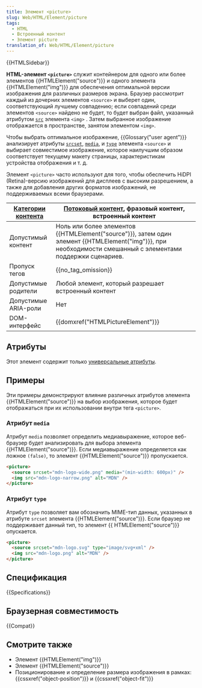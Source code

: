 ```yaml
---
title: Элемент <picture>
slug: Web/HTML/Element/picture
tags:
  - HTML
  - Встроенный контент
  - Элемент picture
translation_of: Web/HTML/Element/picture
---
```


{{HTMLSidebar}}

**HTML-элемент `<picture>`** служит контейнером для одного или более элементов {{HTMLElement("source")}} и одного элемента {{HTMLElement("img")}} для обеспечения оптимальной версии изображения для различных размеров экрана. Браузер рассмотрит каждый из дочерних элементов `<source>` и выберет один, соответствующий лучшему совпадению; если совпадений среди элементов `<source>` найдено не будет, то будет выбран файл, указанный атрибутом [`src`](/ru/docs/Web/HTML/Element/img#src) элемента `<img>` . Затем выбранное изображение отображается в пространстве, занятом элементом `<img>`.

Чтобы выбрать оптимальное изображение, {{Glossary("user agent")}} анализирует атрибуты [`srcset`](/ru/docs/Web/HTML/Element/source#srcset), [`media`](/ru/docs/Web/HTML/Element/source#media), и [`type`](/ru/docs/Web/HTML/Element/source#type) элемента `<source>` и выбирает совместимое изображение, которое наилучшим образом соответствует текущему макету страницы, характеристикам устройства отображения и т. д.

Элемент `<picture>` часто используют для того, чтобы обеспечить HiDPI (Retina)-версию изображений для дисплеев с высоким разрешением, а также для добавления других форматов изображений, не поддерживаемых всеми браузерами.

| [Категории контента](/ru/docs/Web/HTML/Content_categories) | [Потоковый контент](/ru/docs/Web/HTML/Content_categories#Flow_content), фразовый контент, встроенный контент                                                 |
| ---------------------------------------------------------- | ------------------------------------------------------------------------------------------------------------------------------------------------------------ |
| Допустимый контент                                         | Ноль или более элементов {{HTMLElement("source")}}, затем один элемент {{HTMLElement("img")}}, при необходимости смешанный с элементами поддержки сценариев. |
| Пропуск тегов                                              | {{no_tag_omission}}                                                                                                                                          |
| Допустимые родители                                        | Любой элемент, который разрешает встроенный контент                                                                                                          |
| Допустимые ARIA-роли                                       | Нет                                                                                                                                                          |
| DOM-интерфейс                                              | {{domxref("HTMLPictureElement")}}                                                                                                                            |

## Атрибуты

Этот элемент содержит только [универсальные атрибуты](/ru/docs/Web/HTML/Global_attributes).

## Примеры

Эти примеры демонстрируют влияние различных атрибутов элемента {{HTMLElement("source")}} на выбор изображения, которое будет отображаться при их использовании внутри тега `<picture>`.

### Атрибут `media`

Атрибут `media` позволяет определить медиавыражение, которое веб-браузер будет анализировать для выбора элемента {{HTMLElement("source")}}. Если медиавыражение определяется как ложное `(false)`, то элемент {{HTMLElement("source")}} пропускается.

```html
<picture>
  <source srcset="mdn-logo-wide.png" media="(min-width: 600px)" />
  <img src="mdn-logo-narrow.png" alt="MDN" />
</picture>
```

### Атрибут `type`

Атрибут `type` позволяет вам обозначить MIME-тип данных, указанных в атрибуте `srcset` элемента {{HTMLElement("source")}}. Если браузер не поддерживает данный тип, то элемент {{ HTMLElement("source")}} опускается.

```html
<picture>
  <source srcset="mdn-logo.svg" type="image/svg+xml" />
  <img src="mdn-logo.png" alt="MDN" />
</picture>
```

## Спецификация

{{Specifications}}

## Браузерная совместимость

{{Compat}}

## Смотрите также

- Элемент {{HTMLElement("img")}}
- Элемент {{HTMLElement("source")}}
- Позиционирование и определение размера изображения в рамках: {{cssxref("object-position")}} и {{cssxref("object-fit")}}
